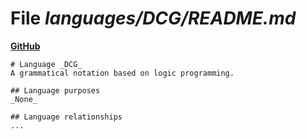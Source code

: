 # File _languages/DCG/README.md_
**[GitHub](https://github.com/softlang/yas/blob/master/languages/DCG/README.md)**
```
# Language _DCG_
A grammatical notation based on logic programming.

## Language purposes
_None_

## Language relationships
...
```
